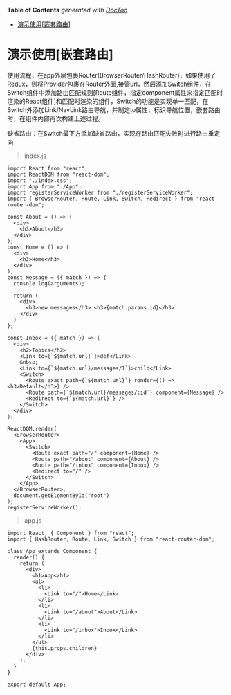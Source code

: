 <!-- START doctoc generated TOC please keep comment here to allow auto update -->
<!-- DON'T EDIT THIS SECTION, INSTEAD RE-RUN doctoc TO UPDATE -->
**Table of Contents**  *generated with [DocToc](https://github.com/thlorenz/doctoc)*

- [演示使用[嵌套路由]](#%E6%BC%94%E7%A4%BA%E4%BD%BF%E7%94%A8%E5%B5%8C%E5%A5%97%E8%B7%AF%E7%94%B1)

<!-- END doctoc generated TOC please keep comment here to allow auto update -->

# 演示使用[嵌套路由]

使用流程，在app外层包裹Router(BrowserRouter/HashRouter)，如果使用了Redux，则将Provider包裹在Router外面,接管url，然后添加Switch组件，在Switch组件中添加路由匹配规则[Route组件，指定component属性来指定匹配时渲染的React组件]和匹配时渲染的组件，Switch的功能是实现单一匹配，在Switch外添加Link/NavLink路由导航，并制定to属性，标识导航位置，嵌套路由时，在组件内部再次构建上述过程。

缺省路由：在Switch最下方添加缺省路由，实现在路由匹配失败时进行路由重定向

> index.js

~~~
import React from "react";
import ReactDOM from "react-dom";
import "./index.css";
import App from "./App";
import registerServiceWorker from "./registerServiceWorker";
import { BrowserRouter, Route, Link, Switch, Redirect } from "react-router-dom";

const About = () => (
  <div>
    <h3>About</h3>
  </div>
);
const Home = () => (
  <div>
    <h3>Home</h3>
  </div>
);
const Message = ({ match }) => {
  console.log(arguments);
  
  return (
    <div>
      <h3>new messages</h3> <h3>{match.params.id}</h3>
    </div>
  )
};

const Inbox = ({ match }) => (
  <div>
    <h2>Topics</h2>
    <Link to={`${match.url}`}>def</Link>
    &nbsp;
    <Link to={`${match.url}/messages/1`}>child</Link>
    <Switch>
      <Route exact path={`${match.url}`} render={() => <h3>Default</h3>} />
      <Route path={`${match.url}/messages/:id`} component={Message} />
      <Redirect to={`${match.url}`} />
    </Switch>
  </div>
);

ReactDOM.render(
  <BrowserRouter>
    <App>
      <Switch>
        <Route exact path="/" component={Home} />
        <Route path="/about" component={About} />
        <Route path="/inbox" component={Inbox} />
        <Redirect to="/" />
      </Switch>
    </App>
  </BrowserRouter>,
  document.getElementById("root")
);
registerServiceWorker();

~~~

> app.js

~~~
import React, { Component } from "react";
import { HashRouter, Route, Link, Switch } from "react-router-dom";

class App extends Component {
  render() {
    return (
      <div>
        <h1>App</h1>
        <ul>
          <li>
            <Link to="/">Home</Link>
          </li>
          <li>
            <Link to="/about">About</Link>
          </li>
          <li>
            <Link to="/inbox">Inbox</Link>
          </li>
        </ul>
        {this.props.children}
      </div>
    );
  }
}

export default App;

~~~



